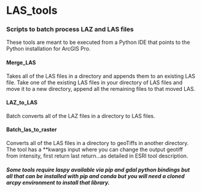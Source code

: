 # LAS_tools

### Scripts to batch process LAZ and LAS files
These tools are meant to be executed from a Python IDE that points to the Python installation for ArcGIS Pro.

#### Merge_LAS 
Takes all of the LAS files in a directory and appends them to an existing LAS file.  Take one of the existing LAS files in your directory of LAS files and move it to a new directory, append all the remaining files to that moved LAS.

#### LAZ_to_LAS
Batch converts all of the LAZ files in a directory to LAS files.

####  Batch_las_to_raster
Converts all of the LAS files in a directory to geoTiffs in another directory.  The tool has a **kwargs input where you can change the output geotiff from intensity, first return last return...as detailed in ESRI tool description.

##### Some tools require laspy available via pip and gdal python bindings but all that can be installed with pip and conda but you will need a cloned arcpy environment to install that library.  
